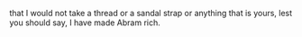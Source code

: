 that I would not take a thread or a sandal strap or anything that is yours, lest you should say, I have made Abram rich.

